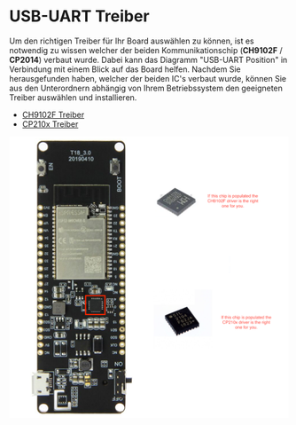 # USB-UART Treiber
Um den richtigen Treiber für Ihr Board auswählen zu können, ist es notwendig zu wissen welcher der beiden Kommunikationschip (**CH9102F** / **CP2014**) verbaut wurde. Dabei kann das Diagramm "USB-UART Position" in Verbindung mit einem Blick auf das Board helfen. Nachdem Sie herausgefunden haben, welcher der beiden IC's verbaut wurde, können Sie aus den Unterordnern abhängig von Ihrem Betriebssystem den geeigneten Treiber auswählen und installieren.
* [CH9102F Treiber](https://github.com/Rivtech/HWE-ESP-ION-001/tree/master/USB-UART%20Treiber/CH9102F%20Treiber)
* [CP210x Treiber](https://github.com/Rivtech/HWE-ESP-ION-001/tree/master/USB-UART%20Treiber/CP210x%20Treiber)


![alt text](USB-UART%20Position.png "USB-UART Position")
